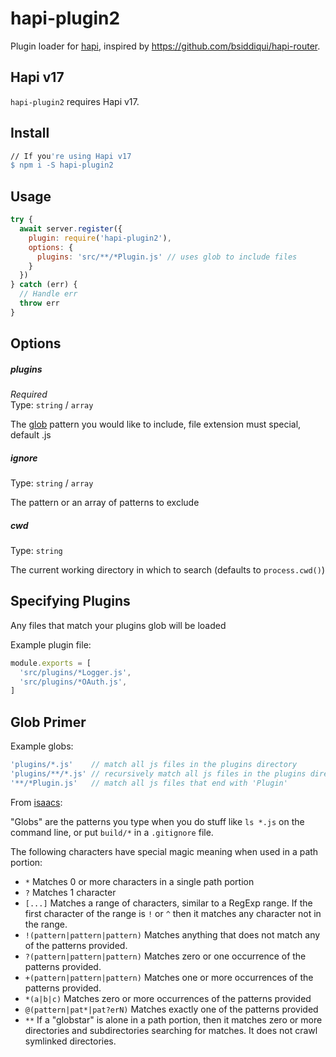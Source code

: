 # hapi-plugin2

Plugin loader for [hapi](https://github.com/spumko/hapi), inspired by https://github.com/bsiddiqui/hapi-router.

## Hapi v17

`hapi-plugin2` requires Hapi v17.

## Install

```bash
// If you're using Hapi v17
$ npm i -S hapi-plugin2
```

## Usage

```js
try {
  await server.register({
    plugin: require('hapi-plugin2'),
    options: {
      plugins: 'src/**/*Plugin.js' // uses glob to include files
    }
  })
} catch (err) {
  // Handle err
  throw err
}
```

## Options

##### plugins

*Required* <br/>
Type: `string` / `array`

The [glob](https://github.com/Jason-Bai/hapi-plugin2#glob-primer) pattern you would like to include, file extension must special, default .js

##### ignore

Type: `string` / `array`

The pattern or an array of patterns to exclude

##### cwd

Type: `string`

The current working directory in which to search (defaults to `process.cwd()`)


## Specifying Plugins

Any files that match your plugins glob will be loaded

Example plugin file:
```js
module.exports = [
  'src/plugins/*Logger.js',
  'src/plugins/*OAuth.js',
]
```

## Glob Primer

Example globs:
```js
'plugins/*.js'    // match all js files in the plugins directory
'plugins/**/*.js' // recursively match all js files in the plugins directory
'**/*Plugin.js'   // match all js files that end with 'Plugin'
```

From [isaacs](https://github.com/isaacs/node-glob):

"Globs" are the patterns you type when you do stuff like `ls *.js` on
the command line, or put `build/*` in a `.gitignore` file.

The following characters have special magic meaning when used in a
path portion:

* `*` Matches 0 or more characters in a single path portion
* `?` Matches 1 character
* `[...]` Matches a range of characters, similar to a RegExp range.
If the first character of the range is `!` or `^` then it matches
any character not in the range.
* `!(pattern|pattern|pattern)` Matches anything that does not match
any of the patterns provided.
* `?(pattern|pattern|pattern)` Matches zero or one occurrence of the
patterns provided.
* `+(pattern|pattern|pattern)` Matches one or more occurrences of the
patterns provided.
* `*(a|b|c)` Matches zero or more occurrences of the patterns provided
* `@(pattern|pat*|pat?erN)` Matches exactly one of the patterns
provided
* `**` If a "globstar" is alone in a path portion, then it matches
zero or more directories and subdirectories searching for matches.
It does not crawl symlinked directories.

